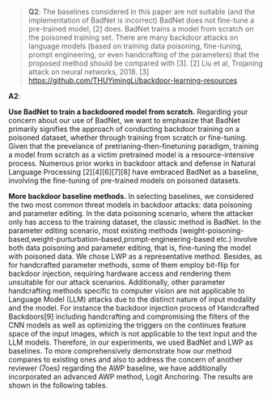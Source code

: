 > **Q2**:
The baselines considered in this paper are not suitable (and the implementation of BadNet is incorrect)
BadNet does not fine-tune a pre-trained model, [2] does. BadNet trains a model from scratch on the poisoned training set. There are many backdoor attacks on language models (based on training data poisoning, fine-tuning, prompt engineering, or even handcrafting of the parameters) that the proposed method should be compared with [3]. [2] Liu et al, Trojaning attack on neural networks, 2018. [3] https://github.com/THUYimingLi/backdoor-learning-resources

**A2**:

**Use BadNet to train a backdoored model from scratch.**
Regarding your concern about our use of BadNet, we want to emphasize that BadNet primarily signifies the approach of conducting backdoor training on a poisoned dataset, whether through training from scratch or fine-tuning. Given that the prevelance of pretrianing-then-finetuning paradigm, training a model from scratch as a victim pretrained model is a resource-intensive process. Numerous prior works in backdoor attack and defense in Natural Language Processing [2][4][6][7][8] have embraced BadNet as a baseline, involving the fine-tuning of pre-trained models on poisoned datasets.

**More backdoor baseline methods.**
In selecting baselines, we considered the two most common threat models in backdoor attacks: data poisoning and parameter editing. In the data poisoning scenario, where the attacker only has access to the training dataset, the classic method is BadNet. In the parameter editing scenario, most existing methods (weight-poisoning-based,weight-purturbation-based,prompt-engineering-based etc.) involve both data poisoning and parameter editing, that is, fine-tuning the model with poisoned data. We chose LWP as a representative method. Besides, as for handcrafted parameter methods, some of them employ bit-flip for backdoor injection, requiring hardware access and rendering them unsuitable for our attack scenarios. Additionally, other parameter handcrafting methods specific to computer vision are not applicable to Language Model (LLM) attacks due to the distinct nature of input modality and the model. For instance the backdoor injection process of Handcrafted Backdoors[9] including handcrafting and compromising the filters of the CNN models as well as optimizing the triggers on the continues feature space of the input images, which is not applicable to the text input and the LLM models. Therefore, in our experiments, we used BadNet and LWP as baselines. To more comprehensively demonstrate how our method compares to existing ones and also to address the concern of another reviewer (7oes) regarding the AWP baseline, we have additionally incorporated an advanced AWP method, Logit Anchoring. The results are shown in the following tables.

